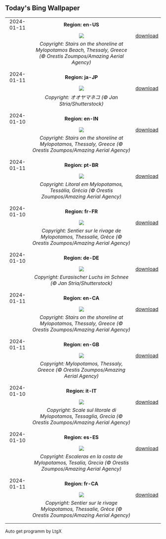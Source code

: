 ## Today's Bing Wallpaper
|      |      |      |
| :----: | :----: | :----: |
|2024-01-11|**Region: en-US**||
||![](https://www.bing.com/th?id=OHR.MilopotamosStairs_EN-US9131506093_UHD.jpg&pid=hp&w=1152&h=648&rs=1&c=4)| [download](https://www.bing.com/th?id=OHR.MilopotamosStairs_EN-US9131506093_UHD.jpg)|
||*Copyright: Stairs on the shoreline at Mylopotamos Beach, Thessaly, Greece (© Orestis Zoumpos/Amazing Aerial Agency)*
||
|||
|2024-01-11|**Region: ja-JP**||
||![](https://www.bing.com/th?id=OHR.LynxSnow_JA-JP2676099304_UHD.jpg&pid=hp&w=1152&h=648&rs=1&c=4)| [download](https://www.bing.com/th?id=OHR.LynxSnow_JA-JP2676099304_UHD.jpg)|
||*Copyright: オオヤマネコ (© Jan Stria/Shutterstock)*
||
|||
|2024-01-10|**Region: en-IN**||
||![](https://www.bing.com/th?id=OHR.MilopotamosStairs_EN-IN7483499264_UHD.jpg&pid=hp&w=1152&h=648&rs=1&c=4)| [download](https://www.bing.com/th?id=OHR.MilopotamosStairs_EN-IN7483499264_UHD.jpg)|
||*Copyright: Stairs on the shoreline at Mylopotamos, Thessaly, Greece (© Orestis Zoumpos/Amazing Aerial Agency)*
||
|||
|2024-01-11|**Region: pt-BR**||
||![](https://www.bing.com/th?id=OHR.MilopotamosStairs_PT-BR2096578395_UHD.jpg&pid=hp&w=1152&h=648&rs=1&c=4)| [download](https://www.bing.com/th?id=OHR.MilopotamosStairs_PT-BR2096578395_UHD.jpg)|
||*Copyright: Litoral em Mylopotamos, Tessália, Grécia (© Orestis Zoumpos/Amazing Aerial Agency)*
||
|||
|2024-01-10|**Region: fr-FR**||
||![](https://www.bing.com/th?id=OHR.MilopotamosStairs_FR-FR2141657119_UHD.jpg&pid=hp&w=1152&h=648&rs=1&c=4)| [download](https://www.bing.com/th?id=OHR.MilopotamosStairs_FR-FR2141657119_UHD.jpg)|
||*Copyright: Sentier sur le rivage de Mylopotamos, Thessalie, Grèce (© Orestis Zoumpos/Amazing Aerial Agency)*
||
|||
|2024-01-10|**Region: de-DE**||
||![](https://www.bing.com/th?id=OHR.LynxSnow_DE-DE2468940407_UHD.jpg&pid=hp&w=1152&h=648&rs=1&c=4)| [download](https://www.bing.com/th?id=OHR.LynxSnow_DE-DE2468940407_UHD.jpg)|
||*Copyright: Eurasischer Luchs im Schnee (© Jan Stria/Shutterstock)*
||
|||
|2024-01-11|**Region: en-CA**||
||![](https://www.bing.com/th?id=OHR.MilopotamosStairs_EN-CA9415025805_UHD.jpg&pid=hp&w=1152&h=648&rs=1&c=4)| [download](https://www.bing.com/th?id=OHR.MilopotamosStairs_EN-CA9415025805_UHD.jpg)|
||*Copyright: Stairs on the shoreline at Mylopotamos, Thessaly, Greece (© Orestis Zoumpos/Amazing Aerial Agency)*
||
|||
|2024-01-11|**Region: en-GB**||
||![](https://www.bing.com/th?id=OHR.MilopotamosStairs_EN-GB4757752959_UHD.jpg&pid=hp&w=1152&h=648&rs=1&c=4)| [download](https://www.bing.com/th?id=OHR.MilopotamosStairs_EN-GB4757752959_UHD.jpg)|
||*Copyright: Mylopotamos, Thessaly, Greece (© Orestis Zoumpos/Amazing Aerial Agency)*
||
|||
|2024-01-10|**Region: it-IT**||
||![](https://www.bing.com/th?id=OHR.MilopotamosStairs_IT-IT8276211075_UHD.jpg&pid=hp&w=1152&h=648&rs=1&c=4)| [download](https://www.bing.com/th?id=OHR.MilopotamosStairs_IT-IT8276211075_UHD.jpg)|
||*Copyright: Scale sul litorale di Mylopotamos, Tessaglia, Grecia (© Orestis Zoumpos/Amazing Aerial Agency)*
||
|||
|2024-01-10|**Region: es-ES**||
||![](https://www.bing.com/th?id=OHR.MilopotamosStairs_ES-ES9277675627_UHD.jpg&pid=hp&w=1152&h=648&rs=1&c=4)| [download](https://www.bing.com/th?id=OHR.MilopotamosStairs_ES-ES9277675627_UHD.jpg)|
||*Copyright: Escaleras en la costa de Mylopotamos, Tesalia, Grecia (© Orestis Zoumpos/Amazing Aerial Agency)*
||
|||
|2024-01-11|**Region: fr-CA**||
||![](https://www.bing.com/th?id=OHR.MilopotamosStairs_FR-CA0783061940_UHD.jpg&pid=hp&w=1152&h=648&rs=1&c=4)| [download](https://www.bing.com/th?id=OHR.MilopotamosStairs_FR-CA0783061940_UHD.jpg)|
||*Copyright: Sentier sur le rivage  Mylopotamos, Thessalie, Grèce (© Orestis Zoumpos/Amazing Aerial Agency)*
||
|||

Auto get programm by LtgX
